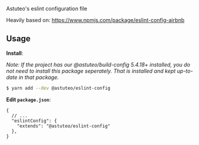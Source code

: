 Astuteo's eslint configuration file

Heavily based on: https://www.npmjs.com/package/eslint-config-airbnb 

## Usage

**Install**:

_Note: If the project has our @astuteo/build-config 5.4.18+ installed, you do not need to install this package seperately. That is installed and kept up-to-date in that package._

```bash
$ yarn add --dev @astuteo/eslint-config
```

**Edit `package.json`**:

```jsonc
{
  // ...
  "eslintConfig": {
    "extends": "@astuteo/eslint-config"
  },
}
```
